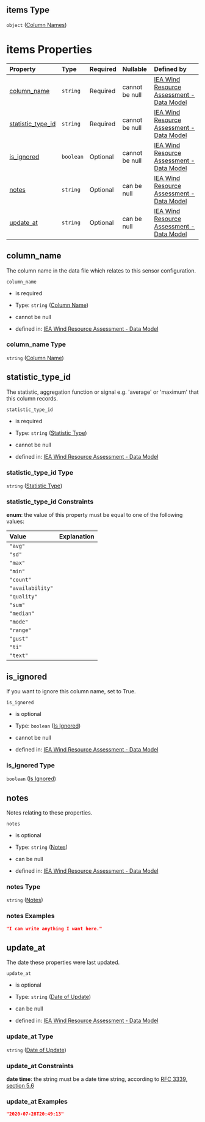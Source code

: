 ## items Type

`object` ([Column Names](iea43\_wra_data_model-properties-measurement-location-measurement-location-properties-measurement-point-measurement-point-properties-sensor-configuration-sensor-configuration-properties-column-names-column-names.md))

# items Properties

| Property                                | Type      | Required | Nullable       | Defined by                                                                                                                                                                                                                                                                                                                                                                                                                                                                                                                                                                               |
| :-------------------------------------- | :-------- | :------- | :------------- | :--------------------------------------------------------------------------------------------------------------------------------------------------------------------------------------------------------------------------------------------------------------------------------------------------------------------------------------------------------------------------------------------------------------------------------------------------------------------------------------------------------------------------------------------------------------------------------------- |
| [column_name](#column_name)             | `string`  | Required | cannot be null | [IEA Wind Resource Assessment - Data Model](iea43_wra_data_model-properties-measurement-location-measurement-location-properties-measurement-point-measurement-point-properties-sensor-configuration-sensor-configuration-properties-column-names-column-names-properties-column-name.md "https://raw.githubusercontent.com/IEA-Task-43/digital_wra_data_standard/master/schema/iea43_wra_data_model.schema.json#/properties/measurement_location/items/properties/measurement_point/items/properties/sensor_config/items/properties/column_name/items/properties/column_name")          |
| [statistic_type_id](#statistic_type_id) | `string`  | Required | cannot be null | [IEA Wind Resource Assessment - Data Model](iea43_wra_data_model-properties-measurement-location-measurement-location-properties-measurement-point-measurement-point-properties-sensor-configuration-sensor-configuration-properties-column-names-column-names-properties-statistic-type.md "https://raw.githubusercontent.com/IEA-Task-43/digital_wra_data_standard/master/schema/iea43_wra_data_model.schema.json#/properties/measurement_location/items/properties/measurement_point/items/properties/sensor_config/items/properties/column_name/items/properties/statistic_type_id") |
| [is_ignored](#is_ignored)               | `boolean` | Optional | cannot be null | [IEA Wind Resource Assessment - Data Model](iea43_wra_data_model-properties-measurement-location-measurement-location-properties-measurement-point-measurement-point-properties-sensor-configuration-sensor-configuration-properties-column-names-column-names-properties-is-ignored.md "https://raw.githubusercontent.com/IEA-Task-43/digital_wra_data_standard/master/schema/iea43_wra_data_model.schema.json#/properties/measurement_location/items/properties/measurement_point/items/properties/sensor_config/items/properties/column_name/items/properties/is_ignored")            |
| [notes](#notes)                         | `string`  | Optional | can be null    | [IEA Wind Resource Assessment - Data Model](iea43_wra_data_model-definitions-notes.md "https://raw.githubusercontent.com/IEA-Task-43/digital_wra_data_standard/master/schema/iea43_wra_data_model.schema.json#/properties/measurement_location/items/properties/measurement_point/items/properties/sensor_config/items/properties/column_name/items/properties/notes")                                                                                                                                                                                                                   |
| [update_at](#update_at)                 | `string`  | Optional | can be null    | [IEA Wind Resource Assessment - Data Model](iea43_wra_data_model-definitions-date-of-update.md "https://raw.githubusercontent.com/IEA-Task-43/digital_wra_data_standard/master/schema/iea43_wra_data_model.schema.json#/properties/measurement_location/items/properties/measurement_point/items/properties/sensor_config/items/properties/column_name/items/properties/update_at")                                                                                                                                                                                                      |

## column_name

The column name in the data file which relates to this sensor configuration.

`column_name`

*   is required

*   Type: `string` ([Column Name](iea43\_wra_data_model-properties-measurement-location-measurement-location-properties-measurement-point-measurement-point-properties-sensor-configuration-sensor-configuration-properties-column-names-column-names-properties-column-name.md))

*   cannot be null

*   defined in: [IEA Wind Resource Assessment - Data Model](iea43\_wra_data_model-properties-measurement-location-measurement-location-properties-measurement-point-measurement-point-properties-sensor-configuration-sensor-configuration-properties-column-names-column-names-properties-column-name.md "https://raw.githubusercontent.com/IEA-Task-43/digital_wra_data_standard/master/schema/iea43\_wra_data_model.schema.json#/properties/measurement_location/items/properties/measurement_point/items/properties/sensor_config/items/properties/column_name/items/properties/column_name")

### column_name Type

`string` ([Column Name](iea43\_wra_data_model-properties-measurement-location-measurement-location-properties-measurement-point-measurement-point-properties-sensor-configuration-sensor-configuration-properties-column-names-column-names-properties-column-name.md))

## statistic_type_id

The statistic, aggregation function or signal e.g. 'average' or 'maximum' that this column records.

`statistic_type_id`

*   is required

*   Type: `string` ([Statistic Type](iea43\_wra_data_model-properties-measurement-location-measurement-location-properties-measurement-point-measurement-point-properties-sensor-configuration-sensor-configuration-properties-column-names-column-names-properties-statistic-type.md))

*   cannot be null

*   defined in: [IEA Wind Resource Assessment - Data Model](iea43\_wra_data_model-properties-measurement-location-measurement-location-properties-measurement-point-measurement-point-properties-sensor-configuration-sensor-configuration-properties-column-names-column-names-properties-statistic-type.md "https://raw.githubusercontent.com/IEA-Task-43/digital_wra_data_standard/master/schema/iea43\_wra_data_model.schema.json#/properties/measurement_location/items/properties/measurement_point/items/properties/sensor_config/items/properties/column_name/items/properties/statistic_type_id")

### statistic_type_id Type

`string` ([Statistic Type](iea43\_wra_data_model-properties-measurement-location-measurement-location-properties-measurement-point-measurement-point-properties-sensor-configuration-sensor-configuration-properties-column-names-column-names-properties-statistic-type.md))

### statistic_type_id Constraints

**enum**: the value of this property must be equal to one of the following values:

| Value            | Explanation |
| :--------------- | :---------- |
| `"avg"`          |             |
| `"sd"`           |             |
| `"max"`          |             |
| `"min"`          |             |
| `"count"`        |             |
| `"availability"` |             |
| `"quality"`      |             |
| `"sum"`          |             |
| `"median"`       |             |
| `"mode"`         |             |
| `"range"`        |             |
| `"gust"`         |             |
| `"ti"`           |             |
| `"text"`         |             |

## is_ignored

If you want to ignore this column name, set to True.

`is_ignored`

*   is optional

*   Type: `boolean` ([Is Ignored](iea43\_wra_data_model-properties-measurement-location-measurement-location-properties-measurement-point-measurement-point-properties-sensor-configuration-sensor-configuration-properties-column-names-column-names-properties-is-ignored.md))

*   cannot be null

*   defined in: [IEA Wind Resource Assessment - Data Model](iea43\_wra_data_model-properties-measurement-location-measurement-location-properties-measurement-point-measurement-point-properties-sensor-configuration-sensor-configuration-properties-column-names-column-names-properties-is-ignored.md "https://raw.githubusercontent.com/IEA-Task-43/digital_wra_data_standard/master/schema/iea43\_wra_data_model.schema.json#/properties/measurement_location/items/properties/measurement_point/items/properties/sensor_config/items/properties/column_name/items/properties/is_ignored")

### is_ignored Type

`boolean` ([Is Ignored](iea43\_wra_data_model-properties-measurement-location-measurement-location-properties-measurement-point-measurement-point-properties-sensor-configuration-sensor-configuration-properties-column-names-column-names-properties-is-ignored.md))

## notes

Notes relating to these properties.

`notes`

*   is optional

*   Type: `string` ([Notes](iea43\_wra_data_model-definitions-notes.md))

*   can be null

*   defined in: [IEA Wind Resource Assessment - Data Model](iea43\_wra_data_model-definitions-notes.md "https://raw.githubusercontent.com/IEA-Task-43/digital_wra_data_standard/master/schema/iea43\_wra_data_model.schema.json#/properties/measurement_location/items/properties/measurement_point/items/properties/sensor_config/items/properties/column_name/items/properties/notes")

### notes Type

`string` ([Notes](iea43\_wra_data_model-definitions-notes.md))

### notes Examples

```json
"I can write anything I want here."
```

## update_at

The date these properties were last updated.

`update_at`

*   is optional

*   Type: `string` ([Date of Update](iea43\_wra_data_model-definitions-date-of-update.md))

*   can be null

*   defined in: [IEA Wind Resource Assessment - Data Model](iea43\_wra_data_model-definitions-date-of-update.md "https://raw.githubusercontent.com/IEA-Task-43/digital_wra_data_standard/master/schema/iea43\_wra_data_model.schema.json#/properties/measurement_location/items/properties/measurement_point/items/properties/sensor_config/items/properties/column_name/items/properties/update_at")

### update_at Type

`string` ([Date of Update](iea43\_wra_data_model-definitions-date-of-update.md))

### update_at Constraints

**date time**: the string must be a date time string, according to [RFC 3339, section 5.6](https://tools.ietf.org/html/rfc3339 "check the specification")

### update_at Examples

```json
"2020-07-28T20:49:13"
```
